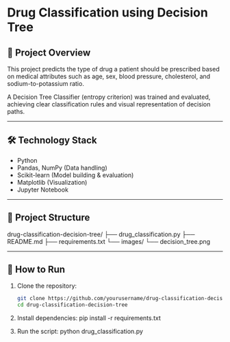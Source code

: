 # Drug Classification using Decision Tree

## 📌 Project Overview
This project predicts the type of drug a patient should be prescribed based on medical attributes such as age, sex, blood pressure, cholesterol, and sodium-to-potassium ratio.

A Decision Tree Classifier (entropy criterion) was trained and evaluated, achieving clear classification rules and visual representation of decision paths.

---

## 🛠 Technology Stack
- Python
- Pandas, NumPy (Data handling)
- Scikit-learn (Model building & evaluation)
- Matplotlib (Visualization)
- Jupyter Notebook

---

## 📂 Project Structure
drug-classification-decision-tree/
├── drug_classification.py
├── README.md
├── requirements.txt
└── images/
└── decision_tree.png


---

## 🚀 How to Run
1. Clone the repository:
   ```bash
   git clone https://github.com/yourusername/drug-classification-decision-tree.git
   cd drug-classification-decision-tree


2. Install dependencies:
    pip install -r requirements.txt

3. Run the script:
    python drug_classification.py
